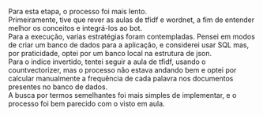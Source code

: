Para esta etapa, o processo foi mais lento.  
Primeiramente, tive que rever as aulas de tfidf e wordnet, a fim de entender melhor os conceitos e integrá-los ao bot.  
Para a execução, varias estratégias foram contempladas. Pensei em modos de criar um banco de dados para a aplicação, e considerei usar SQL mas, por praticidade, optei por um banco local na estrutura de json.  
Para o indice invertido, tentei seguir a aula de tfidf, usando o countvectorizer, mas o processo não estava andando bem e optei por calcular manualmente a frequência de cada palavra nos documentos presentes no banco de dados.  
A busca por termos semelhantes foi mais simples de implementar, e o processo foi bem parecido com o visto em aula. 
